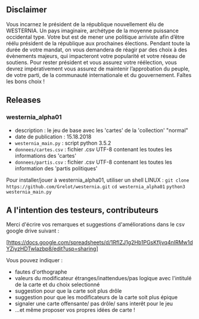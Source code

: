 ## Disclaimer

Vous incarnez le président de la république nouvellement élu de WESTERNIA. Un pays
imaginaire, archétype de la moyenne puissance occidental type. Votre but est de mener une
politique arriviste afin d’être réélu président de la république aux prochaines élections.
Pendant toute la durée de votre mandat, on vous demandera de réagir par des choix à des
évènements majeurs, qui impacteront votre popularité et votre réseau de soutiens.
Pour rester président et vous assurez votre réélection, vous devrez impérativement vous
assurez de maintenir l’approbation du peuple, de votre parti, de la communauté
internationale et du gouvernement. Faîtes les bons choix !

## Releases

### westernia_alpha01
* description          : le jeu de base avec les 'cartes' de la 'collection' "normal"
* date de publication  : 15.18.2018
* `westernia_main.py`  : script python 3.5.2
* `donnees/cartes.csv` : fichier .csv UTF-8 contenant les toutes les informations des 'cartes'
* `donnees/partis.csv` : fichier .csv UTF-8 contenant les toutes les information des 'partis politiques'

Pour installer/jouer à westernia_alpha01, utiliser un shell LINUX :
`git clone https://github.com/Grelot/westernia.git`
`cd westernia_alpha01`
`python3 westernia_main.py`

## A l'intention des testeurs, contributeurs

Merci d'écrire vos remarques et suggestions d'améliorations dans le csv google drive suivant :

[https://docs.google.com/spreadsheets/d/1RfIZJ1g2Hb1PGsKfIjvq4nIRMw1dYZiyzHDTwlazbp8/edit?usp=sharing]

Vous pouvez indiquer :

* fautes d'orthographe
* valeurs du modificateur étranges/inattendues/pas logique avec l'intitulé de la carte et du choix selectionné
* suggestion pour que la carte soit plus drôle
* suggestion pour que les modificateurs de la carte soit plus épique
* signaler une carte offensante/ pas drôle/ sans interêt pour le jeu
* ...et même proposer vos propres idées de carte !


